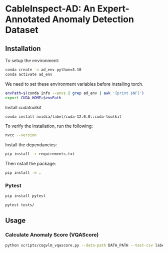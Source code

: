# CableInspect-AD: An Expert-Annotated Anomaly Detection Dataset

## Installation

To setup the environment:
```bash
conda create -n ad_env python=3.10
conda activate ad_env
```
We need to set these environment variables before installing torch.
```bash
envPath=$(conda info --envs | grep ad_env | awk '{print $NF}')
export CUDA_HOME=$envPath
```
Install cudatoolkit
```bash
conda install nvidia/label/cuda-12.0.0::cuda-toolkit
```
To verify the installation, run the following:
```bash
nvcc --version
```
Install the dependancies:
```bash
pip install -r requirements.txt
```

Then nstall the package:
```bash
pip install -e .
```

### Pytest
```bash
pip install pytest

pytest tests/
```

## Usage
### Calculate Anomaly Score (VQAScore)

```bash 
python scripts/cogvlm_vqascore.py --data-path DATA_PATH --test-csv labels.csv --batch-size 4 --out-csv cables_cogvlm_zero_shot_vqascore.csv
```
